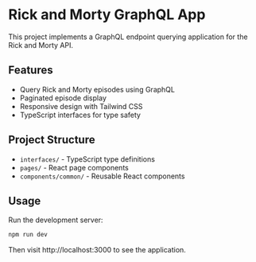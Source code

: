 # Rick and Morty GraphQL App

This project implements a GraphQL endpoint querying application for the Rick and Morty API.

## Features

- Query Rick and Morty episodes using GraphQL
- Paginated episode display
- Responsive design with Tailwind CSS
- TypeScript interfaces for type safety

## Project Structure

- `interfaces/` - TypeScript type definitions
- `pages/` - React page components
- `components/common/` - Reusable React components

## Usage

Run the development server:

```bash
npm run dev
```

Then visit http://localhost:3000 to see the application.